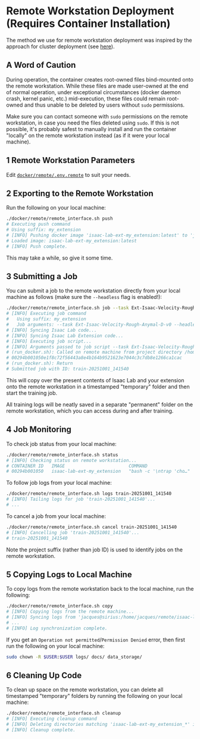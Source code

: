 # Remote Workstation Deployment (Requires Container Installation)

The method we use for remote workstation deployment was inspired by the approach for
cluster deployment (see [here](/docker/cluster/README.md)).

## A Word of Caution

During operation, the container creates root-owned files bind-mounted onto the remote
workstation. While these files are made user-owned at the end of normal operation, under
exceptional circumstances (docker daemon crash, kernel panic, etc.) mid-execution, these
files could remain root-owned and thus unable to be deleted by users without `sudo`
permissions.

Make sure you can contact someone with `sudo` permissions on the remote workstation, in
case you need the files deleted using `sudo`. If this is not possible, it's probably
safest to manually install and run the container "locally" on the remote workstation
instead (as if it were your local machine).

## 1 Remote Workstation Parameters

Edit [`docker/remote/.env.remote`](/docker/remote/.env.remote) to suit your needs.

## 2 Exporting to the Remote Workstation

Run the following on your local machine:
```bash
./docker/remote/remote_interface.sh push
# Executing push command
# Using suffix: my_extension
# [INFO] Pushing docker image 'isaac-lab-ext-my_extension:latest' to 'jacques@sirius'...
# Loaded image: isaac-lab-ext-my_extension:latest
# [INFO] Push complete.
```
This may take a while, so give it some time.

## 3 Submitting a Job

You can submit a job to the remote workstation directly from your local machine as
follows (make sure the `--headless` flag is enabled!):
```bash
./docker/remote/remote_interface.sh job --task Ext-Isaac-Velocity-Rough-Anymal-D-v0 --headless
# [INFO] Executing job command
# 	Using suffix: my_extension
# 	Job arguments: --task Ext-Isaac-Velocity-Rough-Anymal-D-v0 --headless
# [INFO] Syncing Isaac Lab code...
# [INFO] Syncing Isaac Lab Extension code...
# [INFO] Executing job script...
# [INFO] Arguments passed to job script --task Ext-Isaac-Velocity-Rough-Anymal-D-v0 --headless
# (run_docker.sh): Called on remote machine from project directory /home/jacques/remote/isaac-lab-ext-my_extension_20251001_141540 with image name isaac-lab-ext-my_extension and arguments --task Ext-Isaac-Velocity-Rough-Anymal-D-v0 --headless
# 00294b001050e1f8c72f56443a8e4b164b9521623e7044c3c7db8e1266ca1cac
# (run_docker.sh): Return
# Submitted job with ID: train-20251001_141540
```
This will copy over the present contents of Isaac Lab and your extension onto the remote
workstation in a timestamped "temporary" folder and then start the training job.

All training logs will be neatly saved in a separate "permanent" folder on the remote
workstation, which you can access during and after training.

## 4 Job Monitoring

To check job status from your local machine:
```bash
./docker/remote/remote_interface.sh status
# [INFO] Checking status on remote workstation...
# CONTAINER ID   IMAGE                        COMMAND                   CREATED          STATUS          PORTS     NAMES
# 00294b001050   isaac-lab-ext-my_extension   "bash -c '\ntrap 'cho…"   55 seconds ago   Up 54 seconds             train-20251001_141540
```

To follow job logs from your local machine:
```bash
./docker/remote/remote_interface.sh logs train-20251001_141540
# [INFO] Tailing logs for job 'train-20251001_141540'...
# ...
```

To cancel a job from your local machine:
```bash
./docker/remote/remote_interface.sh cancel train-20251001_141540
# [INFO] Cancelling job 'train-20251001_141540'...
# train-20251001_141540
```

Note the project suffix (rather than job ID) is used to identify jobs on the remote workstation.

## 5 Copying Logs to Local Machine

To copy logs from the remote workstation back to the local machine, run the following:
```bash
./docker/remote/remote_interface.sh copy
# [INFO] Copying logs from the remote machine...
# [INFO] Syncing logs from 'jacques@sirius:/home/jacques/remote/isaac-lab-ext-my_extension/logs/' to '/home/jacques/projects/IsaacLabMyExtension/docker/remote/../../logs/'...
# ...
# [INFO] Log synchronization complete.
```

If you get an `Operation not permitted`/`Permission Denied` error, then first run the following
on your local machine:
```bash
sudo chown -R $USER:$USER logs/ docs/ data_storage/
```

## 6 Cleaning Up Code

To clean up space on the remote workstation, you can delete all timestamped "temporary"
folders by running the following on your local machine:
```bash
./docker/remote/remote_interface.sh cleanup
# [INFO] Executing cleanup command
# [INFO] Deleting directories matching 'isaac-lab-ext-my_extension_*' in '/home/jacques/remote' on 'jacques@sirius'...
# [INFO] Cleanup complete.
```